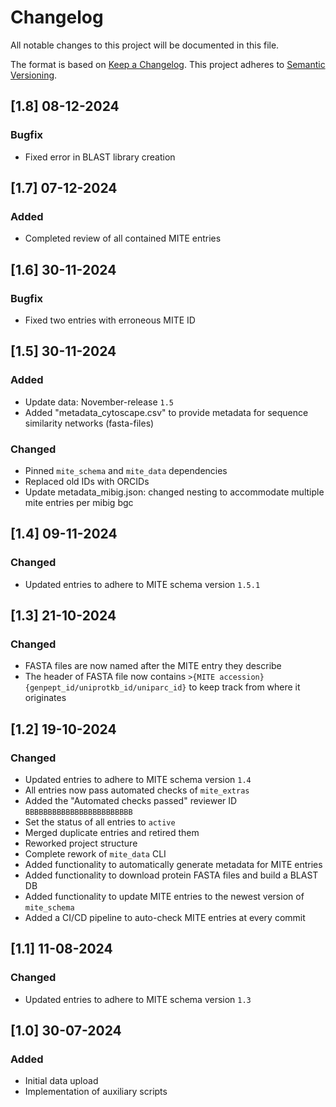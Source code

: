 # Changelog

All notable changes to this project will be documented in this file.

The format is based on [Keep a Changelog](https://keepachangelog.com/en/1.0.0/).
This project adheres to [Semantic Versioning](https://semver.org/spec/v2.0.0.html).

## [1.8] 08-12-2024

### Bugfix

- Fixed error in BLAST library creation

## [1.7] 07-12-2024

### Added

- Completed review of all contained MITE entries

## [1.6] 30-11-2024

### Bugfix

- Fixed two entries with erroneous MITE ID

## [1.5] 30-11-2024

### Added

- Update data: November-release `1.5`
- Added "metadata_cytoscape.csv" to provide metadata for sequence similarity networks (fasta-files)

### Changed

- Pinned `mite_schema` and `mite_data` dependencies
- Replaced old IDs with ORCIDs
- Update metadata_mibig.json: changed nesting to accommodate multiple mite entries per mibig bgc

## [1.4] 09-11-2024

### Changed

- Updated entries to adhere to MITE schema version `1.5.1`

## [1.3] 21-10-2024

### Changed

- FASTA files are now named after the MITE entry they describe
- The header of FASTA file now contains `>{MITE accession} {genpept_id/uniprotkb_id/uniparc_id}` to keep track from where it originates

## [1.2] 19-10-2024

### Changed

- Updated entries to adhere to MITE schema version `1.4`
- All entries now pass automated checks of `mite_extras`
- Added the "Automated checks passed" reviewer ID `BBBBBBBBBBBBBBBBBBBBBBBB`
- Set the status of all entries to `active`
- Merged duplicate entries and retired them
- Reworked project structure
- Complete rework of `mite_data` CLI
- Added functionality to automatically generate metadata for MITE entries
- Added functionality to download protein FASTA files and build a BLAST DB
- Added functionality to update MITE entries to the newest version of `mite_schema`
- Added a CI/CD pipeline to auto-check MITE entries at every commit

## [1.1] 11-08-2024

### Changed

- Updated entries to adhere to MITE schema version `1.3`

## [1.0] 30-07-2024

### Added

- Initial data upload
- Implementation of auxiliary scripts
